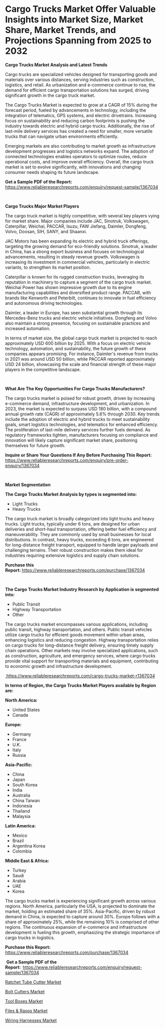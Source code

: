 <p><h1>Cargo Trucks Market Offer Valuable Insights into Market Size, Market Share, Market Trends, and Projections Spanning from 2025 to 2032</h1></p><p><strong>Cargo Trucks Market Analysis and Latest Trends</strong></p>
<p><p>Cargo trucks are specialized vehicles designed for transporting goods and materials over various distances, serving industries such as construction, logistics, and retail. As urbanization and e-commerce continue to rise, the demand for efficient cargo transportation solutions has surged, driving significant growth in the cargo truck market. </p><p>The Cargo Trucks Market is expected to grow at a CAGR of 15% during the forecast period, fueled by advancements in technology, including the integration of telematics, GPS systems, and electric drivetrains. Increasing focus on sustainability and reducing carbon footprints is pushing the industry towards electric and hybrid cargo trucks. Additionally, the rise of last-mile delivery services has created a need for smaller, more versatile trucks that can navigate urban environments efficiently.</p><p>Emerging markets are also contributing to market growth as infrastructure development progresses and logistics networks expand. The adoption of connected technologies enables operators to optimize routes, reduce operational costs, and improve overall efficiency. Overall, the cargo truck market is set to evolve significantly, with innovations and changing consumer needs shaping its future landscape.</p></p>
<p><strong>Get a Sample PDF of the Report:&nbsp;</strong> <a href="https://www.reliableresearchreports.com/enquiry/request-sample/1367034?utm_campaign=2771&utm_medium=2&utm_source=Github&utm_content=ia&utm_term=22032025&utm_id=cargo-trucks">https://www.reliableresearchreports.com/enquiry/request-sample/1367034</a></p>
<p>&nbsp;</p>
<p><strong>Cargo Trucks Major Market Players</strong></p>
<p><p>The cargo truck market is highly competitive, with several key players vying for market share. Major companies include JAC, Sinotruk, Volkswagen, Caterpillar, Weichai, PACCAR, Isuzu, FAW Jiefang, Daimler, Dongfeng, Volvo, Doosan, SIH, SANY, and Shaanxi.</p><p>JAC Motors has been expanding its electric and hybrid truck offerings, targeting the growing demand for eco-friendly solutions. Sinotruk, a leader in China, has a strong export business and focuses on technological advancements, resulting in steady revenue growth. Volkswagen is increasing its investment in commercial vehicles, particularly in electric variants, to strengthen its market position.</p><p>Caterpillar is known for its rugged construction trucks, leveraging its reputation in machinery to capture a segment of the cargo truck market. Weichai Power has shown impressive growth due to its engine manufacturing capabilities and diversified product range. PACCAR, with brands like Kenworth and Peterbilt, continues to innovate in fuel efficiency and autonomous driving technologies.</p><p>Daimler, a leader in Europe, has seen substantial growth through its Mercedes-Benz trucks and electric vehicle initiatives. Dongfeng and Volvo also maintain a strong presence, focusing on sustainable practices and increased automation.</p><p>In terms of market size, the global cargo truck market is projected to reach approximately USD 600 billion by 2025. With a focus on electric vehicle technology, automation, and sustainability, the future growth of these companies appears promising. For instance, Daimler's revenue from trucks in 2021 was around USD 50 billion, while PACCAR reported approximately USD 24 billion, showcasing the scale and financial strength of these major players in the competitive landscape.</p></p>
<p>&nbsp;</p>
<p><strong>What Are The Key Opportunities For Cargo Trucks Manufacturers?</strong></p>
<p><p>The cargo trucks market is poised for robust growth, driven by increasing e-commerce demand, infrastructure development, and urbanization. In 2023, the market is expected to surpass USD 180 billion, with a compound annual growth rate (CAGR) of approximately 5.6% through 2030. Key trends include the adoption of electric and hybrid trucks to meet sustainability goals, smart logistics technologies, and telematics for enhanced efficiency. The proliferation of last-mile delivery services further fuels demand. As regulatory frameworks tighten, manufacturers focusing on compliance and innovation will likely capture significant market share, positioning themselves for future growth.</p></p>
<p><strong>Inquire or Share Your Questions If Any Before Purchasing This Report:</strong> <a href="https://www.reliableresearchreports.com/enquiry/pre-order-enquiry/1367034?utm_campaign=2771&utm_medium=2&utm_source=Github&utm_content=ia&utm_term=22032025&utm_id=cargo-trucks">https://www.reliableresearchreports.com/enquiry/pre-order-enquiry/1367034</a></p>
<p>&nbsp;</p>
<p><strong>Market Segmentation</strong></p>
<p><strong>The Cargo Trucks Market Analysis by types is segmented into:</strong></p>
<p><ul><li>Light Trucks</li><li>Heavy Trucks</li></ul></p>
<p><p>The cargo truck market is broadly categorized into light trucks and heavy trucks. Light trucks, typically under 6 tons, are designed for urban deliveries and short-haul transportation, offering better fuel efficiency and maneuverability. They are commonly used by small businesses for local distributions. In contrast, heavy trucks, exceeding 6 tons, are engineered for long-distance freight transport, equipped to handle larger payloads and challenging terrains. Their robust construction makes them ideal for industries requiring extensive logistics and supply chain solutions.</p></p>
<p><strong>Purchase this Report:&nbsp;</strong><a href="https://www.reliableresearchreports.com/purchase/1367034?utm_campaign=2771&utm_medium=2&utm_source=Github&utm_content=ia&utm_term=22032025&utm_id=cargo-trucks">https://www.reliableresearchreports.com/purchase/1367034</a></p>
<p>&nbsp;</p>
<p><strong>The Cargo Trucks Market Industry Research by Application is segmented into:</strong></p>
<p><ul><li>Public Transit</li><li>Highway Transportation</li><li>Other</li></ul></p>
<p><p>The cargo trucks market encompasses various applications, including public transit, highway transportation, and others. Public transit vehicles utilize cargo trucks for efficient goods movement within urban areas, enhancing logistics and reducing congestion. Highway transportation relies on cargo trucks for long-distance freight delivery, ensuring timely supply chain operations. Other markets may involve specialized applications, such as construction, agriculture, and emergency services, where cargo trucks provide vital support for transporting materials and equipment, contributing to economic growth and infrastructure development.</p></p>
<p><a href="https://www.reliableresearchreports.com/cargo-trucks-market-r1367034?utm_campaign=2771&utm_medium=2&utm_source=Github&utm_content=ia&utm_term=22032025&utm_id=cargo-trucks">&nbsp;https://www.reliableresearchreports.com/cargo-trucks-market-r1367034</a></p>
<p><strong>In terms of Region, the Cargo Trucks Market Players available by Region are:</strong></p>
<p>
    <p> <strong> North America: </strong>
        <ul>
            <li>United States</li>
            <li>Canada</li>
        </ul>
        </p> 
    <p> <strong> Europe: </strong>
        <ul>
            <li>Germany</li>
            <li>France</li>
            <li>U.K.</li>
            <li>Italy</li>
            <li>Russia</li>
        </ul>
        </p> 
    <p> <strong> Asia-Pacific: </strong>
        <ul>
            <li>China</li>
            <li>Japan</li>
            <li>South Korea</li>
            <li>India</li>
            <li>Australia</li>
            <li>China Taiwan</li>
            <li>Indonesia</li>
            <li>Thailand</li>
            <li>Malaysia</li>
        </ul>
        </p> 
    <p> <strong> Latin America: </strong>
        <ul>
            <li>Mexico</li>
            <li>Brazil</li>
            <li>Argentina Korea</li>
            <li>Colombia</li>
        </ul>
        </p> 
    <p> <strong> Middle East & Africa: </strong>
        <ul>
            <li>Turkey</li>
            <li>Saudi</li>
            <li>Arabia</li>
            <li>UAE</li>
            <li>Korea</li>
        </ul>
    </p>
    </p>
<p><p>The cargo trucks market is experiencing significant growth across various regions. North America, particularly the USA, is projected to dominate the market, holding an estimated share of 35%. Asia-Pacific, driven by robust demand in China, is expected to capture around 30%. Europe follows with a share of approximately 25%, while the remaining 10% is comprised of other regions. The continuous expansion of e-commerce and infrastructure development is fueling this growth, emphasizing the strategic importance of cargo trucks in logistics.</p></p>
<p><strong>Purchase this Report: </strong><a href="https://www.reliableresearchreports.com/purchase/1367034?utm_campaign=2771&utm_medium=2&utm_source=Github&utm_content=ia&utm_term=22032025&utm_id=cargo-trucks">https://www.reliableresearchreports.com/purchase/1367034</a></p>
<p>&nbsp;<strong>Get a Sample PDF of the Report:&nbsp;&nbsp;</strong><a href="https://www.reliableresearchreports.com/enquiry/request-sample/1367034?utm_campaign=2771&utm_medium=2&utm_source=Github&utm_content=ia&utm_term=22032025&utm_id=cargo-trucks">https://www.reliableresearchreports.com/enquiry/request-sample/1367034</a></p>
<p><strong></strong></p>
<p><p><a href="https://www.linkedin.com/pulse/global-ratchet-tube-cutter-market-analysis-projected-qpctf?utm_campaign=2771&utm_medium=2&utm_source=Github&utm_content=ia&utm_term=22032025&utm_id=cargo-trucks">Ratchet Tube Cutter Market</a></p><p><a href="https://www.linkedin.com/pulse/bolt-cutters-market-report-insights-from-industry-o9t6f?utm_campaign=2771&utm_medium=2&utm_source=Github&utm_content=ia&utm_term=22032025&utm_id=cargo-trucks">Bolt Cutters Market</a></p><p><a href="https://www.linkedin.com/pulse/tool-boxes-market-growth-forecast-size-projected-74-cagr-from-vtowf?utm_campaign=2771&utm_medium=2&utm_source=Github&utm_content=ia&utm_term=22032025&utm_id=cargo-trucks">Tool Boxes Market</a></p><p><a href="https://www.linkedin.com/pulse/files-rasps-market-analysis-highlights-growth-metrics-rmhxf?utm_campaign=2771&utm_medium=2&utm_source=Github&utm_content=ia&utm_term=22032025&utm_id=cargo-trucks">Files & Rasps Market</a></p><p><a href="https://github.com/abuugjetaj/Market-Research-Report-List-1/blob/main/wiring-harnesses-market.md?utm_campaign=2771&utm_medium=2&utm_source=Github&utm_content=ia&utm_term=22032025&utm_id=cargo-trucks">Wiring Harnesses Market</a></p></p>